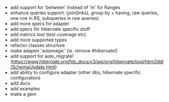 - add support for 'between' instead of 'in' for Ranges
- enhance queries support: (join(links), group by + having, raw queries, one row in RS, subqueries in raw queries)
- add more specs for adapter
- add specs for hibernate specific stuff
- add metrics tool (test coverage etc)
- add more supported types
- refactor classes structure
- make adapter 'automagic' (ie. remove #hibernate!)
- add support for auto_migrate! (https://www.hibernate.org/hib_docs/v3/api/org/hibernate/tool/hbm2ddl/SchemaUpdate.html)
- add ability to configure adapter (other dbs, hibernate specific configuration)
- add docs
- add examples
- make a gem